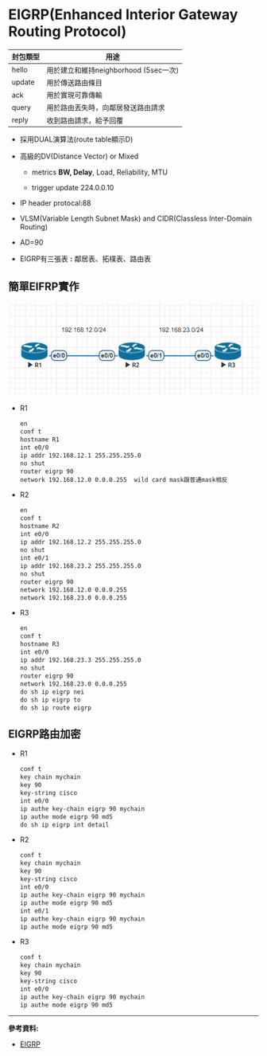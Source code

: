 # EIGRP(Enhanced Interior Gateway Routing Protocol)

封包類型|用途
-|-
hello|用於建立和維持neighborhood (5sec一次)
update|用於傳送路由條目
ack|用於實現可靠傳輸
query|用於路由丟失時，向鄰居發送路由請求
reply|收到路由請求，給予回覆

- 採用DUAL演算法(route table顯示D)

- 高級的DV(Distance Vector) or Mixed

    - metrics **BW, Delay**, Load, Reliability, MTU

    - trigger update 224.0.0.10

- IP header protocal:88

- VLSM(Variable Length Subnet Mask) and CIDR(Classless Inter-Domain Routing)

- AD=90

- EIGRP有三張表 **:** 鄰居表、拓樸表、路由表

## 簡單EIFRP實作

![](img/20201104/1.png)

- R1

    ```
    en
    conf t
    hostname R1
    int e0/0
    ip addr 192.168.12.1 255.255.255.0
    no shut
    router eigrp 90
    network 192.168.12.0 0.0.0.255  wild card mask跟普通mask相反
    ```

- R2

    ```
    en
    conf t
    hostname R2
    int e0/0
    ip addr 192.168.12.2 255.255.255.0
    no shut
    int e0/1
    ip addr 192.168.23.2 255.255.255.0
    no shut
    router eigrp 90
    network 192.168.12.0 0.0.0.255
    network 192.168.23.0 0.0.0.255
    ```

- R3

    ```
    en
    conf t
    hostname R3
    int e0/0
    ip addr 192.168.23.3 255.255.255.0
    no shut
    router eigrp 90
    network 192.168.23.0 0.0.0.255
    do sh ip eigrp nei
    do sh ip eigrp to
    do sh ip route eigrp
    ```

## EIGRP路由加密

- R1

    ```
    conf t
    key chain mychain
    key 90
    key-string cisco
    int e0/0
    ip authe key-chain eigrp 90 mychain
    ip authe mode eigrp 90 md5
    do sh ip eigrp int detail
    ```

- R2

    ```
    conf t
    key chain mychain
    key 90
    key-string cisco
    int e0/0
    ip authe key-chain eigrp 90 mychain
    ip authe mode eigrp 90 md5
    int e0/1
    ip authe key-chain eigrp 90 mychain
    ip authe mode eigrp 90 md5
    ```

- R3

    ```
    conf t
    key chain mychain
    key 90
    key-string cisco
    int e0/0
    ip authe key-chain eigrp 90 mychain
    ip authe mode eigrp 90 md5
    ```
---
**參考資料:**

- [EIGRP](https://www.jannet.hk/en/post/enhanced-interior-gateway-routing-protocol-eigrp/)
